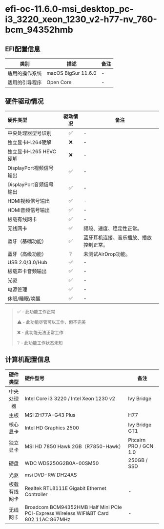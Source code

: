 # efi-oc-11.6.0-msi_desktop_pc-i3_3220_xeon_1230_v2-h77-nv_760-bcm_94352hmb

## EFI配置信息

|      类别      | 描述                | 备注 |
| :------------: | ------------------- | ---- |
| 适用的操作系统 | macOS BigSur 11.6.0 | -    |
| 适用的引导程序 | Open Core           | -    |

## 硬件驱动情况

| 硬件类型                | 驱动情况 | 备注                                   |
| :---------------------- | :------: | -------------------------------------- |
| 中央处理器型号识别      |    ✅     | -                                      |
| 独立显卡H.264硬解       |    ❌     | -                                      |
| 独立显卡H.265 HEVC硬解  |    ❌     | -                                      |
| DisplayPort视频信号输出 |    ✅     | -                                      |
| DisplayPort音频信号输出 |    ✅     | -                                      |
| HDMI视频信号输出        |    ✅     | -                                      |
| HDMI音频信号输出        |    ✅     | -                                      |
| 板载有线网卡            |    ✅     | -                                      |
| 无线网卡                |    ✅     | 频段、速度、稳定性正常。               |
| 蓝牙（基础功能）        |    ✅     | 蓝牙耳机连接、音乐播放、播放控制正常。 |
| 蓝牙（高级功能）        |    ❔     | 未测试AirDrop功能。                    |
| USB 2.0/3.0/Hub         |    ✅     | -                                      |
| 板载声卡音频输出        |    ✅     | -                                      |
| 光驱                    |    ✅     | -                                      |
| 电源管理                |    ✅     | -                                      |
| 休眠/睡眠/唤醒          |    ✅     | -                                      |

> ✅ - 此功能工作正常
>
> ⚠️ - 此功能尽管可以工作，但不完美
>
> ❌ - 此功能无法正常工作
>
> ❔ - 此功能工作状态未知

## 计算机配置信息

|   硬件类型   | 硬件型号                                                     | 备注                   |
| :----------: | :----------------------------------------------------------- | ---------------------- |
|  中央处理器  | Intel Core i3 3220 / Intel Xeon 1230 v2                      | Ivy Bridge             |
|     主板     | MSI ZH77A-G43 Plus                                           | H77                    |
|   核心显卡   | Intel HD Graphics 2500                                       | Ivy Bridge GT1         |
|   独立显卡   | MSI HD 7850 Hawk 2GB（R7850-Hawk）                           | Pitcairn PRO / GCN 1.0 |
|     硬盘     | WDC WDS250G2B0A-00SM50                                       | 250GB / SSD            |
|     光驱     | msi DVD-RW DH24AS                                            |                        |
| 板载有线网卡 | Realtek RTL8111E Gigabit Ethernet Controller                 | -                      |
|   无线网卡   | Broadcom BCM94352HMB Half Mini PCIe PCI-Express Wireless WIFI&BT Card 802.11AC 867MHz | -                      |
